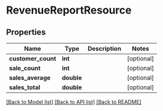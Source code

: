 # RevenueReportResource

## Properties
Name | Type | Description | Notes
------------ | ------------- | ------------- | -------------
**customer_count** | **int** |  | [optional] 
**sale_count** | **int** |  | [optional] 
**sales_average** | **double** |  | [optional] 
**sales_total** | **double** |  | [optional] 

[[Back to Model list]](../README.md#documentation-for-models) [[Back to API list]](../README.md#documentation-for-api-endpoints) [[Back to README]](../README.md)


